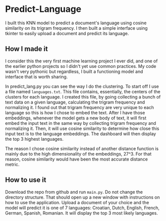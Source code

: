 # Predict-Language

I built this KNN model to predict a document's language using cosine similarity on its trigram frequency. I then built a simple interface using tkinter to easily upload a document and predict its language.

## How I made it
I consider this the very first machine learning project I ever did, and one of the earlier python projects so I didn't yet use common practices. My code wasn't very pythonic but regardless, I built a functioning model and interface that is worth sharing.

In predict_lang.py you can see the way I do the clustering. To start off I use a file named `languages.txt`. This file contains, essentially, the centers of the clusters for each language. I created this file, by going collecting a bunch of text data on a given language, calculating the trigram frequency and normalizing it. I found out that trigram frequency are very unique to each language so this is how I chose to embed the text. After I have those embeddings, whenever the model gets a new body of text, it will first embed the input text in the same way by collecting trigram frequency and normalizing it. Then, it will use cosine similarity to determine how close this input text is to the language embeddings. The dashboard will then display the top 3 highest languages.

The reason I chose cosine similarity instead of another distance function is mainly due to the high dimensionality of the embeddings, 27^3. For that reason, cosine similarity would have been the most accurate distance metric.

## How to use it
Download the repo from github and run `main.py`. Do not change the directory structure.
That should open up a new window with instructions on how to use the application. Upload a document of your choice and the model will predict it is one of 7 languages: Croatian, Dutch, English, French, German, Spanish, Romanian. It will display the top 3 most likely languages.
